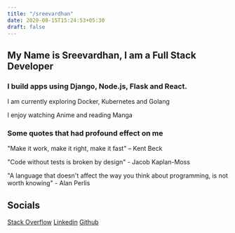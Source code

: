 ```yaml
---
title: "/sreevardhan"
date: 2020-08-15T15:24:53+05:30
draft: false
---
```


## My Name is Sreevardhan, I am a Full Stack Developer

### I build apps using Django, Node.js, Flask and React.

I am currently exploring Docker, Kubernetes and Golang

I enjoy watching Anime and reading Manga

### Some quotes that had profound effect on me

"Make it work, make it right, make it fast" – Kent Beck

"Code without tests is broken by design" - Jacob Kaplan-Moss

"A language that doesn't affect the way you think about programming, is not worth knowing" - Alan Perlis

## Socials

[Stack Overflow](https://stackoverflow.com/users/12030498/sreevardhan-reddy "Link title")
[Linkedin](https://www.linkedin.com/in/sreevardhan-reddy-346904120/ "Link title")
[Github](https://github.com/sreevardhanreddi "Link title")
